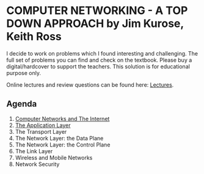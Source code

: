 # COMPUTER NETWORKING - A TOP DOWN APPROACH by Jim Kurose, Keith Ross 
I decide to work on problems which I found interesting and challenging. The full set of problems you can find and check on the textbook. Please buy a digital/hardcover to support the teachers. This solution is for educational purpose only.

Online lectures and review questions can be found here: [Lectures](https://gaia.cs.umass.edu/kurose_ross/lectures.php).

## Agenda 
1. [Computer Networks and The Internet](https://github.com/duyhuynh02/networking/tree/main/comp-network-and-the-internet)
2. [The Application Layer](https://github.com/duyhuynh02/networking/tree/main/application-layer)
3. The Transport Layer 
4. The Network Layer: the Data Plane 
5. The Network Layer: the Control Plane 
6. The Link Layer 
7. Wireless and Mobile Networks 
8. Network Security 